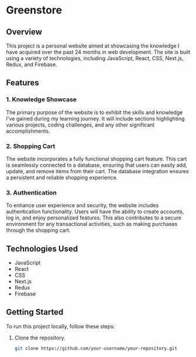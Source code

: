 # Greenstore

## Overview

This project is a personal website aimed at showcasing the knowledge I have acquired over the past 24 months in web development. The site is built using a variety of technologies, including JavaScript, React, CSS, Next.js, Redux, and Firebase.

## Features

### 1. Knowledge Showcase

The primary purpose of the website is to exhibit the skills and knowledge I've gained during my learning journey. It will include sections highlighting various projects, coding challenges, and any other significant accomplishments.

### 2. Shopping Cart

The website incorporates a fully functional shopping cart feature. This cart is seamlessly connected to a database, ensuring that users can easily add, update, and remove items from their cart. The database integration ensures a persistent and reliable shopping experience.

### 3. Authentication

To enhance user experience and security, the website includes authentication functionality. Users will have the ability to create accounts, log in, and enjoy personalized features. This also contributes to a secure environment for any transactional activities, such as making purchases through the shopping cart.

## Technologies Used

- JavaScript
- React
- CSS
- Next.js
- Redux
- Firebase

## Getting Started

To run this project locally, follow these steps:

1. Clone the repository.
   ```bash
   git clone https://github.com/your-username/your-repository.git
